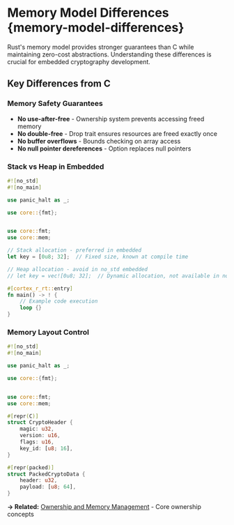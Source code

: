 # Memory Model Differences {memory-model-differences}

Rust's memory model provides stronger guarantees than C while maintaining zero-cost abstractions. Understanding these differences is crucial for embedded cryptography development.

## Key Differences from C

### Memory Safety Guarantees
- **No use-after-free** - Ownership system prevents accessing freed memory
- **No double-free** - Drop trait ensures resources are freed exactly once
- **No buffer overflows** - Bounds checking on array access
- **No null pointer dereferences** - Option<T> replaces null pointers

### Stack vs Heap in Embedded



```rust
#![no_std]
#![no_main]

use panic_halt as _;

use core::{fmt};


use core::fmt;
use core::mem;

// Stack allocation - preferred in embedded
let key = [0u8; 32];  // Fixed size, known at compile time

// Heap allocation - avoid in no_std embedded
// let key = vec![0u8; 32];  // Dynamic allocation, not available in no_std

#[cortex_r_rt::entry]
fn main() -> ! {
    // Example code execution
    loop {}
}
```

### Memory Layout Control

```rust
#![no_std]
#![no_main]

use panic_halt as _;

use core::{fmt};


use core::fmt;
use core::mem;

#[repr(C)]
struct CryptoHeader {
    magic: u32,
    version: u16,
    flags: u16,
    key_id: [u8; 16],
}

#[repr(packed)]
struct PackedCryptoData {
    header: u32,
    payload: [u8; 64],
}
```

**→ Related:** [Ownership and Memory Management](./ownership.md) - Core ownership concepts
```